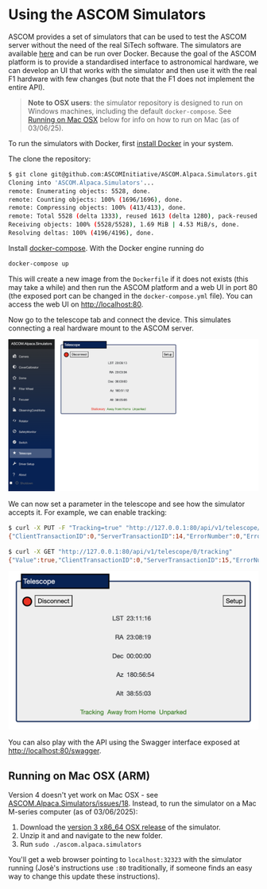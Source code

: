 # Using the ASCOM Simulators

ASCOM provides a set of simulators that can be used to test the ASCOM server without the need of the real SiTech software. The simulators are available [here](https://github.com/ASCOMInitiative/ASCOM.Alpaca.Simulators) and can be run over Docker. Because the goal of the ASCOM platform is to provide a standardised interface to astronomical hardware, we can develop an UI that works with the simulator and then use it with the real F1 hardware with few changes (but note that the F1 does not implement the entire API).

> **Note to OSX users**: the simulator repository is designed to run on Windows machines, including the default `docker-compose`. See [Running on Mac OSX](#running-on-mac-osx-arm) below for info on how to run on Mac (as of 03/06/25). 

To run the simulators with Docker, first [install Docker](https://docs.docker.com/engine/install/) in your system.

The clone the repository:

```bash
$ git clone git@github.com:ASCOMInitiative/ASCOM.Alpaca.Simulators.git
Cloning into 'ASCOM.Alpaca.Simulators'...
remote: Enumerating objects: 5528, done.
remote: Counting objects: 100% (1696/1696), done.
remote: Compressing objects: 100% (413/413), done.
remote: Total 5528 (delta 1333), reused 1613 (delta 1280), pack-reused 3832 (from 1)
Receiving objects: 100% (5528/5528), 1.69 MiB | 4.53 MiB/s, done.
Resolving deltas: 100% (4196/4196), done.
```

Install [docker-compose](https://docs.docker.com/compose/). With the Docker engine running do

```bash
docker-compose up
```

This will create a new image from the `Dockerfile` if it does not exists (this may take a while) and then run the ASCOM platform and a web UI in port 80 (the exposed port can be changed in the `docker-compose.yml` file). You can access the web UI on [http://localhost:80](http://localhost:80).

Now go to the telescope tab and connect the device. This simulates connecting a real hardware mount to the ASCOM server.

![Telescope simulator](images/SimulatorTelescope.png)

We can now set a parameter in the telescope and see how the simulator accepts it. For example, we can enable tracking:

```bash
$ curl -X PUT -F "Tracking=true" "http://127.0.0.1:80/api/v1/telescope/0/tracking"
{"ClientTransactionID":0,"ServerTransactionID":14,"ErrorNumber":0,"ErrorMessage":""}
```

```bash
$ curl -X GET "http://127.0.0.1:80/api/v1/telescope/0/tracking"
{"Value":true,"ClientTransactionID":0,"ServerTransactionID":15,"ErrorNumber":0,"ErrorMessage":""}
```

![Telescope tracking](images/SimulatorTracking.png)

You can also play with the API using the Swagger interface exposed at [http://localhost:80/swagger](http://localhost:80/swagger).


## Running on Mac OSX (ARM)

Version 4 doesn't yet work on Mac OSX - see [ASCOM.Alpaca.Simulators/issues/18](https://github.com/ASCOMInitiative/ASCOM.Alpaca.Simulators/issues/18). Instead, to run the simulator on a Mac M-series computer (as of 03/06/2025):

1. Download the [version 3 x86_64 OSX release](https://github.com/ASCOMInitiative/ASCOM.Alpaca.Simulators/releases/download/v0.3.1/ascom.alpaca.simulators.macos-x64.zip) of the simulator. 
2. Unzip it and and navigate to the new folder. 
3. Run `sudo ./ascom.alpaca.simulators`

You'll get a web browser pointing to `localhost:32323` with the simulator running (Josè's instructions use `:80` traditionally, if someone finds an easy way to change this update these instructions). 